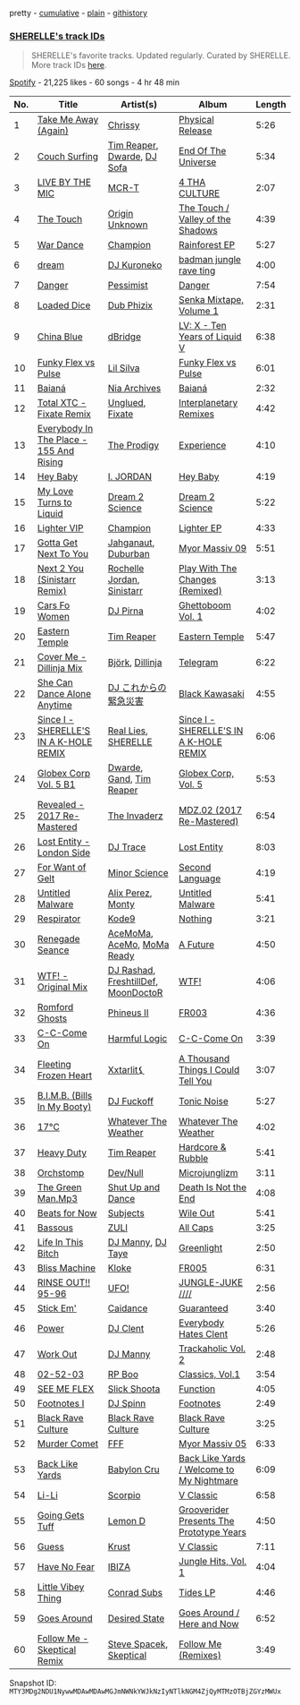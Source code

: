 pretty - [cumulative](/playlists/cumulative/37i9dQZF1DX8NzAadCccWE.md) - [plain](/playlists/plain/37i9dQZF1DX8NzAadCccWE) - [githistory](https://github.githistory.xyz/mackorone/spotify-playlist-archive/blob/main/playlists/plain/37i9dQZF1DX8NzAadCccWE)

### [SHERELLE's track IDs](https://open.spotify.com/playlist/37i9dQZF1DX8NzAadCccWE)

> SHERELLE's favorite tracks\. Updated regularly\. Curated by SHERELLE\. More track IDs <a href="spotify:genre:track\_id">here</a>.

[Spotify](https://open.spotify.com/user/spotify) - 21,225 likes - 60 songs - 4 hr 48 min

| No. | Title | Artist(s) | Album | Length |
|---|---|---|---|---|
| 1 | [Take Me Away \(Again\)](https://open.spotify.com/track/3CGzEVuEQiFtxlFFkELN4l) | [Chrissy](https://open.spotify.com/artist/04zsBrhqOL2WNQvd5MDupE) | [Physical Release](https://open.spotify.com/album/2eG1KJSpnCgpIwA4Atapdh) | 5:26 |
| 2 | [Couch Surfing](https://open.spotify.com/track/4IP579Bry6BEA1NEwXmqzu) | [Tim Reaper](https://open.spotify.com/artist/03KZUWKQujlCcgEdcrkvWd), [Dwarde](https://open.spotify.com/artist/6Yj4KzTFxItt3bGK9DuX4O), [DJ Sofa](https://open.spotify.com/artist/0JQlyYKy63k4WwhdRrcmZc) | [End Of The Universe](https://open.spotify.com/album/5CoR0wmRYceYfDxjMM7lN2) | 5:34 |
| 3 | [LIVE BY THE MIC](https://open.spotify.com/track/2ntAp8kGBDlfa3ziRktAba) | [MCR\-T](https://open.spotify.com/artist/4m7q9onIm2bqhwHy9utqmw) | [4 THA CULTURE](https://open.spotify.com/album/3c3UvkzhLtakh8OyLz6F7v) | 2:07 |
| 4 | [The Touch](https://open.spotify.com/track/0mbnWhbENhRhtRggrMVvzo) | [Origin Unknown](https://open.spotify.com/artist/6kvXn2MzCLCtsAqf5nbmho) | [The Touch / Valley of the Shadows](https://open.spotify.com/album/5RXuw07lkGBMpWWkeiKc1V) | 4:39 |
| 5 | [War Dance](https://open.spotify.com/track/2IqqB6tXzMH4FKMnVH3FNk) | [Champion](https://open.spotify.com/artist/3cHya45cxGzLYIPg2LRCCR) | [Rainforest EP](https://open.spotify.com/album/64sedKwDSgMlHcpRsFZoQS) | 5:27 |
| 6 | [dream](https://open.spotify.com/track/2tzoLvKBygTxkv8x1cVc0P) | [DJ Kuroneko](https://open.spotify.com/artist/1utT39CwCZruFdvmbvDusl) | [badman jungle rave ting](https://open.spotify.com/album/1zBPqXbFTUsNgsenOFwMrz) | 4:00 |
| 7 | [Danger](https://open.spotify.com/track/5kTtEtxOfeAETzZb6q3dmw) | [Pessimist](https://open.spotify.com/artist/3ch0LzjxQlAVk86MCugaZS) | [Danger](https://open.spotify.com/album/6O6tF2gprDJiSomgMNAhER) | 7:54 |
| 8 | [Loaded Dice](https://open.spotify.com/track/1L6GhYTFc2z9wtImErME6e) | [Dub Phizix](https://open.spotify.com/artist/3QcJwKyZRPKmz1evT92DPA) | [Senka Mixtape, Volume 1](https://open.spotify.com/album/1VfSNkVcR9XPR25x4pKdH9) | 2:31 |
| 9 | [China Blue](https://open.spotify.com/track/5EAziMy5eeYXUCueODULGT) | [dBridge](https://open.spotify.com/artist/4G1BTcGLvvsItegHSvBH0y) | [LV: X \- Ten Years of Liquid V](https://open.spotify.com/album/6mygncn86OnqHooTjoQJ8i) | 6:38 |
| 10 | [Funky Flex vs Pulse](https://open.spotify.com/track/5t9EmlfRigyMIJ1CECAxhZ) | [Lil Silva](https://open.spotify.com/artist/2Kv0ApBohrL213X9avMrEn) | [Funky Flex vs Pulse](https://open.spotify.com/album/7CwgtLVlFey2pwT5lFCTHf) | 6:01 |
| 11 | [Baianá](https://open.spotify.com/track/7B0gxo0jQCy5Lk93RIODAC) | [Nia Archives](https://open.spotify.com/artist/7BMR0fwtEvzGtK4rNGdoiQ) | [Baianá](https://open.spotify.com/album/4fnmyznELge41MnyNpUp78) | 2:32 |
| 12 | [Total XTC \- Fixate Remix](https://open.spotify.com/track/5FPcvF2o3XfzTvuGxIN6SB) | [Unglued](https://open.spotify.com/artist/3AXcevvp1Kd1KEyHiUEsrC), [Fixate](https://open.spotify.com/artist/1nB5SyBxZpy6ZhBOhjOkhw) | [Interplanetary Remixes](https://open.spotify.com/album/6bj171BiYAQfgslqaOpAxk) | 4:42 |
| 13 | [Everybody In The Place \- 155 And Rising](https://open.spotify.com/track/5mvVpX2f6kYDUzpjTHb5Ac) | [The Prodigy](https://open.spotify.com/artist/4k1ELeJKT1ISyDv8JivPpB) | [Experience](https://open.spotify.com/album/7uSC6NXKlE3zGo0mu8Ik5r) | 4:10 |
| 14 | [Hey Baby](https://open.spotify.com/track/3Qd9CoIBV2fXERJAXYXUiv) | [I\. JORDAN](https://open.spotify.com/artist/5RMLpCv3ic2KtGnqJ7eMG4) | [Hey Baby](https://open.spotify.com/album/5SFR0BM59foRYgSloVXkWI) | 4:19 |
| 15 | [My Love Turns to Liquid](https://open.spotify.com/track/0YQ2IRqkQjdeBppIJeNiwx) | [Dream 2 Science](https://open.spotify.com/artist/3Vm0BsJPeOfMq4KG9jOfVN) | [Dream 2 Science](https://open.spotify.com/album/02mPgNnZdjLqhbc3ZDdgYj) | 5:22 |
| 16 | [Lighter VIP](https://open.spotify.com/track/58mlFUs5fy2d6B7bGA06iV) | [Champion](https://open.spotify.com/artist/3cHya45cxGzLYIPg2LRCCR) | [Lighter EP](https://open.spotify.com/album/1aMv0600AWsjglH7gdeOuL) | 4:33 |
| 17 | [Gotta Get Next To You](https://open.spotify.com/track/1iJOElQSNhYnRQodGskkpZ) | [Jahganaut](https://open.spotify.com/artist/2HKBekvUHr8v5xjwZxAJiU), [Duburban](https://open.spotify.com/artist/5dfoxEspcJqpy1zc3N4EKV) | [Myor Massiv 09](https://open.spotify.com/album/67gQRa3dcHNOC1A6jPvs74) | 5:51 |
| 18 | [Next 2 You \(Sinistarr Remix\)](https://open.spotify.com/track/4XxdTq6KyoZ65qD7NcMCqV) | [Rochelle Jordan](https://open.spotify.com/artist/3MM3uKNdJbvefUael12dl3), [Sinistarr](https://open.spotify.com/artist/1AqybHsTw984feND8RwcCe) | [Play With The Changes \(Remixed\)](https://open.spotify.com/album/3fMIqhERSssKur9QOqa5X1) | 3:13 |
| 19 | [Cars Fo Women](https://open.spotify.com/track/3FnG3qsK4uZl2bFVmgmG4D) | [DJ Pirna](https://open.spotify.com/artist/5WSqjmEDEd0zrR5N2nmCUZ) | [Ghettoboom Vol\. 1](https://open.spotify.com/album/0Vd22Fw9dPM1kEqhv8nP8s) | 4:02 |
| 20 | [Eastern Temple](https://open.spotify.com/track/0CtxqarPgqReREt99HqGr5) | [Tim Reaper](https://open.spotify.com/artist/03KZUWKQujlCcgEdcrkvWd) | [Eastern Temple](https://open.spotify.com/album/5RFU6Eq6StbGB06X9WjQqc) | 5:47 |
| 21 | [Cover Me \- Dillinja Mix](https://open.spotify.com/track/0Ue1ej0YkXfVdYf7Q99aN1) | [Björk](https://open.spotify.com/artist/7w29UYBi0qsHi5RTcv3lmA), [Dillinja](https://open.spotify.com/artist/5CDTMeaU6dnv24n6e4uAtk) | [Telegram](https://open.spotify.com/album/2dFflKqTqqV1m9kyB6CAPE) | 6:22 |
| 22 | [She Can Dance Alone Anytime](https://open.spotify.com/track/640w6Ae8wboc5oaEPFDCWS) | [DJ これからの緊急災害](https://open.spotify.com/artist/21JvpQxHFjIw2kTpjO6fJt) | [Black Kawasaki](https://open.spotify.com/album/65diBIxNqvW0nqxiYUpdwT) | 4:55 |
| 23 | [Since I \- SHERELLE'S IN A K\-HOLE REMIX](https://open.spotify.com/track/5jzmyt9P3x7HHczebllKLM) | [Real Lies](https://open.spotify.com/artist/1jucBaHU995Lf7ViACscFu), [SHERELLE](https://open.spotify.com/artist/2TFDQkQ7LahhuwL9p7R6MO) | [Since I \- SHERELLE'S IN A K\-HOLE REMIX](https://open.spotify.com/album/3JG4kvDxvkvHnFe0bIekM6) | 6:06 |
| 24 | [Globex Corp Vol\. 5 B1](https://open.spotify.com/track/7HwQkNWE6OItn7U3YMyOBt) | [Dwarde](https://open.spotify.com/artist/6Yj4KzTFxItt3bGK9DuX4O), [Gand](https://open.spotify.com/artist/5cVweP6HdTfUGUNA2yYny5), [Tim Reaper](https://open.spotify.com/artist/03KZUWKQujlCcgEdcrkvWd) | [Globex Corp, Vol\. 5](https://open.spotify.com/album/2Ziv3KGQccckeVxjUsLdci) | 5:53 |
| 25 | [Revealed \- 2017 Re\-Mastered](https://open.spotify.com/track/54q8GaIjOySKI9jxVZGaOn) | [The Invaderz](https://open.spotify.com/artist/5S2Apk3MCDHUoMrmIOFMaU) | [MDZ.02 \(2017 Re\-Mastered\)](https://open.spotify.com/album/3Z8sVoN2WuXj4leZbPfqj2) | 6:54 |
| 26 | [Lost Entity \- London Side](https://open.spotify.com/track/12Gi6idIlJMxybxe22Uaul) | [DJ Trace](https://open.spotify.com/artist/6g2ys0ODFeBpxoWksZiZtS) | [Lost Entity](https://open.spotify.com/album/6xxWQazAC4jJBHyQk7rf5P) | 8:03 |
| 27 | [For Want of Gelt](https://open.spotify.com/track/3U7SkVVIMQI6UMghYzyDz6) | [Minor Science](https://open.spotify.com/artist/7xkfvmfvOfMBZmIGKaLtzi) | [Second Language](https://open.spotify.com/album/1daZGHMTKQTQ5Z56Ah4rEp) | 4:19 |
| 28 | [Untitled Malware](https://open.spotify.com/track/0Axq8QDsXwgrXrrRT2e3LV) | [Alix Perez](https://open.spotify.com/artist/4e6pQ61gYReORJoXcrQH1Z), [Monty](https://open.spotify.com/artist/2w5c2l70mYNDdSLifFyZjJ) | [Untitled Malware](https://open.spotify.com/album/4bIf9ax3t8IL8HqMQFSRuq) | 5:41 |
| 29 | [Respirator](https://open.spotify.com/track/4wZJvvWhngLb3znKI6HjQQ) | [Kode9](https://open.spotify.com/artist/5Z3GyWBvJZgJ35TS0cmXll) | [Nothing](https://open.spotify.com/album/3dCuwosZxBe3wR3ANpeeIY) | 3:21 |
| 30 | [Renegade Seance](https://open.spotify.com/track/1pVEuol9DULNnIJVg0wpgy) | [AceMoMa](https://open.spotify.com/artist/5igyz9vWH6ban6NMfKeCir), [AceMo](https://open.spotify.com/artist/2NArTWfXN317Ok1Ale3xkX), [MoMa Ready](https://open.spotify.com/artist/5X6LaznpXYDwhSt5eirvRV) | [A Future](https://open.spotify.com/album/0DJkcrqqnMlkHt2ybbz7Qn) | 4:50 |
| 31 | [WTF! \- Original Mix](https://open.spotify.com/track/3UjxXcg6FOsn34jtYfzrJG) | [DJ Rashad](https://open.spotify.com/artist/4zGBj9dI63YIWmZkPl3o7V), [FreshtillDef](https://open.spotify.com/artist/503Cv0ES3BtLIqnp95So1N), [MoonDoctoR](https://open.spotify.com/artist/5bVR7EKHmtLsjjE7MtCIm7) | [WTF!](https://open.spotify.com/album/0SkVVDve9z8c82Pv4lbgFg) | 4:06 |
| 32 | [Romford Ghosts](https://open.spotify.com/track/22BghoUEwA0wqNuTRVHSQc) | [Phineus II](https://open.spotify.com/artist/1qLiuyjL0jMScZ07LxJpXY) | [FR003](https://open.spotify.com/album/6NYLAjH9kPng1CFbOzsE3v) | 4:36 |
| 33 | [C\-C\-Come On](https://open.spotify.com/track/0M1c4H0xUfMzbw1RZD7D7R) | [Harmful Logic](https://open.spotify.com/artist/2bJhXmBzIW5xTAL2LGc6iw) | [C\-C\-Come On](https://open.spotify.com/album/1RZIuaEENRWBqVRDKtyHuW) | 3:39 |
| 34 | [Fleeting Frozen Heart](https://open.spotify.com/track/0GQkIfqneFqLAQRlmJtuBv) | [Xxtarlit⚸](https://open.spotify.com/artist/0hY2DRaqiYfYIzB0M8tItc) | [A Thousand Things I Could Tell You](https://open.spotify.com/album/3IreEWEWvL99tFkoCUT2zy) | 3:07 |
| 35 | [B.I.M.B\. \(Bills In My Booty\)](https://open.spotify.com/track/4bdf7OBzqPyzeY7IcnUEqg) | [DJ Fuckoff](https://open.spotify.com/artist/47fPXXrqnkQcaQ951UA3cm) | [Tonic Noise](https://open.spotify.com/album/5TIY0kccoING1yU7aVxdK3) | 5:27 |
| 36 | [17°C](https://open.spotify.com/track/5bWxtgC36JZDNgXckBfXGy) | [Whatever The Weather](https://open.spotify.com/artist/49y4h4GL1qZZ3KwYIb9NfQ) | [Whatever The Weather](https://open.spotify.com/album/1WL4LG5vRVBARp8QI5wA5O) | 4:02 |
| 37 | [Heavy Duty](https://open.spotify.com/track/6oxu7nQfuwDo7aAqH6aMZr) | [Tim Reaper](https://open.spotify.com/artist/03KZUWKQujlCcgEdcrkvWd) | [Hardcore & Rubble](https://open.spotify.com/album/5OM5pbNlmjuSWptvSMfs9s) | 5:41 |
| 38 | [Orchstomp](https://open.spotify.com/track/6qa0GLWBp61H9iljM0ebvS) | [Dev/Null](https://open.spotify.com/artist/7indGc1Jxbza3ehwm9ffVc) | [Microjunglizm](https://open.spotify.com/album/2adiJu72WpV5uJFgZHmDYW) | 3:11 |
| 39 | [The Green Man.Mp3](https://open.spotify.com/track/4sqHNwM5aYmSUDG9ndwjlt) | [Shut Up and Dance](https://open.spotify.com/artist/5m8iUPCoViiUr1fXKjX7ej) | [Death Is Not the End](https://open.spotify.com/album/4eBXRI4mExUO5zSZULCYnK) | 4:08 |
| 40 | [Beats for Now](https://open.spotify.com/track/7psXv181eIYbGBlZsTQhxI) | [Subjects](https://open.spotify.com/artist/2NE01xRngiVrT6dHm3qSHE) | [Wile Out](https://open.spotify.com/album/77f7xZELmkCF6TUjMypYq1) | 5:41 |
| 41 | [Bassous](https://open.spotify.com/track/2wbaaQN1Q17hwWBpHsJzel) | [ZULI](https://open.spotify.com/artist/5Kur13kkU4pOoNFAE8K0YF) | [All Caps](https://open.spotify.com/album/1sXHoAxzB4MG62AaSDPToo) | 3:25 |
| 42 | [Life In This Bitch](https://open.spotify.com/track/6r3L4Q4C2FU0bfoWJeG8K9) | [DJ Manny](https://open.spotify.com/artist/5whJkWAzwCYfeetVpUJKn7), [DJ Taye](https://open.spotify.com/artist/4T1sY4aibm24hxfz9JnI7c) | [Greenlight](https://open.spotify.com/album/39Ir1QmErVs5OlVthfAoFq) | 2:50 |
| 43 | [Bliss Machine](https://open.spotify.com/track/53dlTeqylLS8FOUgNSNXyb) | [Kloke](https://open.spotify.com/artist/2cggyYmdk2HP87tYGtw3La) | [FR005](https://open.spotify.com/album/5i7z3y3BkQK5N6lpYoJyyQ) | 6:31 |
| 44 | [RINSE OUT!! 95\-96](https://open.spotify.com/track/1lfAFyaKySiMmvG3l6aAv2) | [UFO!](https://open.spotify.com/artist/3LO5lYlkKhoCMaW1vJFbbq) | [JUNGLE\-JUKE ////](https://open.spotify.com/album/6CLfNBsNK84UBw4m2MRAUa) | 2:56 |
| 45 | [Stick Em'](https://open.spotify.com/track/1Pr37UKvEs9EWlO70gTPhF) | [Caidance](https://open.spotify.com/artist/3bWNdjdWiWNdv1xPOnFU1r) | [Guaranteed](https://open.spotify.com/album/1HMCwgdVCktmbzoKPxAzzX) | 3:40 |
| 46 | [Power](https://open.spotify.com/track/5lWYQD0VGli8Zq1ay0icpf) | [DJ Clent](https://open.spotify.com/artist/5GcEUbBsdWf1Jf7jQEA5Mv) | [Everybody Hates Clent](https://open.spotify.com/album/6Wvzq5MBDjebXcCSXx8AOm) | 5:26 |
| 47 | [Work Out](https://open.spotify.com/track/4Bt5fk3bJz8u4QK9wpYecN) | [DJ Manny](https://open.spotify.com/artist/5whJkWAzwCYfeetVpUJKn7) | [Trackaholic Vol\. 2](https://open.spotify.com/album/2FPYY3ndliox5WPD7ZO1V6) | 2:48 |
| 48 | [02\-52\-03](https://open.spotify.com/track/3eS9IEBUiwI5ROXHgxlF1K) | [RP Boo](https://open.spotify.com/artist/678aHai0twQ5ZJcqO1KYWl) | [Classics, Vol.1](https://open.spotify.com/album/4o5ClLr9XyvaXvJtXP9nnI) | 3:54 |
| 49 | [SEE ME FLEX](https://open.spotify.com/track/2ZQUXnhcu6MGGXHLIG0xfD) | [Slick Shoota](https://open.spotify.com/artist/2P1OqKNHmAOg9RfAufNNkR) | [Function](https://open.spotify.com/album/5zQlRAVPgMW5krX2L7QRAH) | 4:05 |
| 50 | [Footnotes I](https://open.spotify.com/track/4kpifWfbIp1aP7aTIEh1bi) | [DJ Spinn](https://open.spotify.com/artist/0ZGOz1bQgvsT4KSzHB1dg9) | [Footnotes](https://open.spotify.com/album/03LyYirR6Bsyk5sEJdsM98) | 2:49 |
| 51 | [Black Rave Culture](https://open.spotify.com/track/5GC1sO0S9cFUGqnhZ3kxDC) | [Black Rave Culture](https://open.spotify.com/artist/2bKneBiy41WYebpWATs5NS) | [Black Rave Culture](https://open.spotify.com/album/0BBcuJVrHGYrisoIZa3Om9) | 3:25 |
| 52 | [Murder Comet](https://open.spotify.com/track/2O906CFylPM4v0J1iSYGSW) | [FFF](https://open.spotify.com/artist/1jR7PWJW17d3h2kEUqW0Tu) | [Myor Massiv 05](https://open.spotify.com/album/4LI8CYDiGSHf0qfDmlgY8A) | 6:33 |
| 53 | [Back Like Yards](https://open.spotify.com/track/1AWsYiCLwZPTA2X7bwWPJD) | [Babylon Cru](https://open.spotify.com/artist/3Bf16Z7vKj1V8IhleSE8ne) | [Back Like Yards / Welcome to My Nightmare](https://open.spotify.com/album/5LF6vBF31MIfgMo3tiKUot) | 6:09 |
| 54 | [Li\-Li](https://open.spotify.com/track/5MNwcuc9C0v2aO62g9HKbg) | [Scorpio](https://open.spotify.com/artist/3eFTNcu3kCvIskNzXllI7C) | [V Classic](https://open.spotify.com/album/2v6rSLlgweFFDtpDntQVPw) | 6:58 |
| 55 | [Going Gets Tuff](https://open.spotify.com/track/1lMyxSnENVhG4iB5OkqjtH) | [Lemon D](https://open.spotify.com/artist/4K5Dosv1aTGnVJzfv6QilI) | [Grooverider Presents The Prototype Years](https://open.spotify.com/album/7ewM0AVaBniZo7cGKssDBm) | 4:50 |
| 56 | [Guess](https://open.spotify.com/track/0NKri6cXGR5Kq8t5BXHVfa) | [Krust](https://open.spotify.com/artist/6WPeOlm3f3UGoO1l6OPOUO) | [V Classic](https://open.spotify.com/album/2v6rSLlgweFFDtpDntQVPw) | 7:11 |
| 57 | [Have No Fear](https://open.spotify.com/track/5XDRlQHJ2q96asIslCEV0f) | [IBIZA](https://open.spotify.com/artist/2gOi46TSDBDLUmmuswG2on) | [Jungle Hits, Vol\. 1](https://open.spotify.com/album/6ajFWIR0zVPWu3cBj68B4z) | 4:04 |
| 58 | [Little Vibey Thing](https://open.spotify.com/track/2ESLxzqj6HB6QGdCoEJbNK) | [Conrad Subs](https://open.spotify.com/artist/62Vn4DolLwSkkSS4fEXKLH) | [Tides LP](https://open.spotify.com/album/5UVRNQrXNRJz8P4VJIpdOW) | 4:46 |
| 59 | [Goes Around](https://open.spotify.com/track/5a4Y4TnykqvnKOnKv78Of1) | [Desired State](https://open.spotify.com/artist/0RTQBPcao3QGythpPmZrgQ) | [Goes Around / Here and Now](https://open.spotify.com/album/2BFf0lXitRqKcE3puBHKa3) | 6:52 |
| 60 | [Follow Me \- Skeptical Remix](https://open.spotify.com/track/040XDv8exmt03jJNMB6BhQ) | [Steve Spacek](https://open.spotify.com/artist/5IcRvSiReLydKCr56ObWuX), [Skeptical](https://open.spotify.com/artist/28ee6rnxMl8AqwcroPfivP) | [Follow Me \(Remixes\)](https://open.spotify.com/album/2PuyaW7cXMyhikQ95l2jXU) | 3:49 |

Snapshot ID: `MTY3MDg2NDU1NywwMDAwMDAwMGJmNWNkYWJkNzIyNTlkNGM4ZjQyMTMzOTBjZGYzMWUx`
